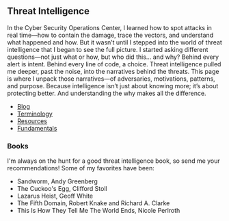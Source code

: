 ## Threat Intelligence

In the Cyber Security Operations Center, I learned how to spot attacks in real time—how to contain the damage, trace the vectors, and understand what happened and how. But it wasn’t until I stepped into the world of threat intelligence that I began to see the full picture. I started asking different questions—not just what or how, but who did this… and why? Behind every alert is intent. Behind every line of code, a choice. Threat intelligence pulled me deeper, past the noise, into the narratives behind the threats. This page is where I unpack those narratives—of adversaries, motivations, patterns, and purpose. Because intelligence isn’t just about knowing more; it’s about protecting better. And understanding the why makes all the difference.

<ul>
    <li><a href="ti_blog">Blog</a></li>
    <li><a href="ti_terminology">Terminology</a></li>
    <li><a href="ti_resources">Resources</a></li>
    <li><a href="ti_fundamentals">Fundamentals</a></li>
</ul>

### Books
I'm always on the hunt for a good threat intelligence book, so send me your recommendations! Some of my favorites have been:

<ul>
    <li>Sandworm, Andy Greenberg</li>
    <li>The Cuckoo's Egg, Clifford Stoll</li>
    <li>Lazarus Heist, Geoff White</li>
    <li>The Fifth Domain, Robert Knake and Richard A. Clarke</li>
    <li>This Is How They Tell Me The World Ends, Nicole Perlroth</li>
</ul>